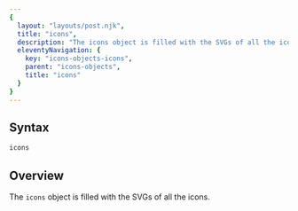 ```yaml
---
{
  layout: "layouts/post.njk",
  title: "icons",
  description: "The icons object is filled with the SVGs of all the icons.",
  eleventyNavigation: {
    key: "icons-objects-icons",
    parent: "icons-objects",
    title: "icons"
  }
}
---
```


## Syntax
```js
icons
```

## Overview
The `icons` object is filled with the SVGs of all the icons.